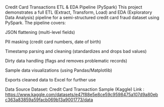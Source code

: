 Credit Card Transactions ETL & EDA Pipeline (PySpark)
This project demonstrates a full ETL (Extract, Transform, Load) and EDA (Exploratory Data Analysis) pipeline for a semi-structured credit card fraud dataset using PySpark. The pipeline covers:

JSON flattening (multi-level fields)

PII masking (credit card numbers, date of birth)

Timestamp parsing and cleaning (standardizes and drops bad values)

Dirty data handling (flags and removes problematic records)

Sample data visualizations (using Pandas/Matplotlib)

Exports cleaned data to Excel for further use


Data Source
Dataset: Credit Card Transaction Sample (Kaggle)
Link : https://www.kaggle.com/datasets/e47f88e5e8ce59c9598475a107d9a80ebc363a83859a59facb069b13a9001773/data
